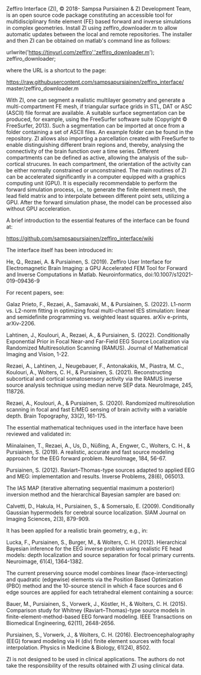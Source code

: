 Zeffiro Interface (ZI), © 2018- Sampsa Pursiainen & ZI Development Team,
is an open source code package constituting an accessible tool for
multidisciplinary finite element (FE) based forward and inverse
simulations in complex geometries. Install ZI using zeffiro_downloader.m
to allow automatic updates between the local and remote repositories. The
installer and then ZI can be obtained on matlab's command line as follows:

urlwrite('https://tinyurl.com/zeffiro','zeffiro_downloader.m');
zeffiro_downloader;

where the URL is a shortcut to the page:

https://raw.githubusercontent.com/sampsapursiainen/zeffiro_interface/
master/zeffiro_downloader.m

With ZI, one can segment a realistic multilayer geometry and generate a
multi-compartment FE mesh, if triangular surface grids in STL, DAT or ASC
(ASCII) file format are available. A suitable surface segmentation can be
produced, for example, using the FreeSurfer software suite (Copyright ©
FreeSurfer, 2013). Such a segmentation can be imported at once from a
folder containing a set of ASCII files. An example folder can be found in
the repository. ZI allows also importing a parcellation created with
FreeSurfer to enable distinguishing different brain regions and, thereby,
analysing the connectivity of the brain function over a time series.
Different compartments can be defined as active, allowing the analysis of
the sub-cortical strucures. In each compartment, the orientation of the
activity can be either normally constrained or unconstrained. The main
routines of ZI can be accelerated significantly in a computer equipped
with a graphics computing unit (GPU). It is especially recommendable to
perform the forward simulation process, i.e., to generate the finite
element mesh, the lead field matrix and to interpolate between different
point sets, utilizing a GPU. After the forward simulation phase, the model
can be processed also without GPU acceleration.

A brief introduction to the essential features of the interface can be
found at:

https://github.com/sampsapursiainen/zeffiro_interface/wiki

The interface itself has been introduced in:

He, Q., Rezaei, A. & Pursiainen, S. (2019). Zeffiro User Interface for
Electromagnetic Brain Imaging: a GPU Accelerated FEM Tool for Forward and
Inverse Computations in Matlab. Neuroinformatics,
doi:10.1007/s12021-019-09436-9

For recent papers, see:

Galaz Prieto, F., Rezaei, A., Samavaki, M., & Pursiainen, S. (2022).
L1-norm vs. L2-norm fitting in optimizing focal multi-channel tES
stimulation: linear and semidefinite programming vs. weighted least
squares. arXiv e-prints, arXiv-2206.

Lahtinen, J., Koulouri, A., Rezaei, A., & Pursiainen, S. (2022).
Conditionally Exponential Prior in Focal Near-and Far-Field EEG Source
Localization via Randomized Multiresolution Scanning (RAMUS). Journal of
Mathematical Imaging and Vision, 1-22.

Rezaei, A., Lahtinen, J., Neugebauer, F., Antonakakis, M., Piastra, M. C.,
Koulouri, A., Wolters, C. H., & Pursiainen, S. (2021). Reconstructing
subcortical and cortical somatosensory activity via the RAMUS inverse
source analysis technique using median nerve SEP data. NeuroImage, 245,
118726.

Rezaei, A., Koulouri, A., & Pursiainen, S. (2020). Randomized
multiresolution scanning in focal and fast E/MEG sensing of brain activity
with a variable depth. Brain Topography, 33(2), 161-175.

The essential mathematical techniques used in the interface have been
reviewed and validated in:

Miinalainen, T., Rezaei, A., Us, D., Nüßing, A., Engwer, C., Wolters, C.
H., & Pursiainen, S. (2019). A realistic, accurate and fast source
modeling approach for the EEG forward problem. NeuroImage, 184, 56-67.

Pursiainen, S. (2012). Raviart–Thomas-type sources adapted to applied EEG
and MEG: implementation and results. Inverse Problems, 28(6), 065013.

The IAS MAP (iterative alternating sequential maximum a posteriori)
inversion method and the hierarchical Bayesian sampler are based on:

Calvetti, D., Hakula, H., Pursiainen, S., & Somersalo, E. (2009).
Conditionally Gaussian hypermodels for cerebral source localization. SIAM
Journal on Imaging Sciences, 2(3), 879-909.

It has been applied for a realistic brain geometry, e.g., in:

Lucka, F., Pursiainen, S., Burger, M., & Wolters, C. H. (2012).
Hierarchical Bayesian inference for the EEG inverse problem using
realistic FE head models: depth localization and source separation for
focal primary currents. Neuroimage, 61(4), 1364-1382.

The current preserving source model combines linear (face-intersecting)
and quadratic (edgewise) elements via the Position Based Optimization
(PBO) method and the 10-source stencil in which 4 face sources and 6 edge
sources are applied for each tetrahedral element containing a source:

Bauer, M., Pursiainen, S., Vorwerk, J., Köstler, H., & Wolters, C. H.
(2015). Comparison study for Whitney (Raviart–Thomas)-type source models
in finite-element-method-based EEG forward modeling. IEEE Transactions on
Biomedical Engineering, 62(11), 2648-2656.

Pursiainen, S., Vorwerk, J., & Wolters, C. H. (2016).
Electroencephalography (EEG) forward modeling via H (div) finite element
sources with focal interpolation. Physics in Medicine & Biology, 61(24),
8502.

ZI is not designed to be used in clinical applications. The authors do not
take the responsibility of the results obtained with ZI using clinical
data.

